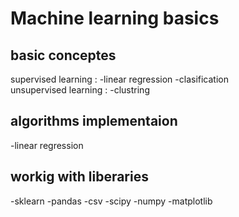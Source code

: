 # Machine learning basics
## basic conceptes
supervised learning : 
-linear regression  -clasification<br>
unsupervised learning :
-clustring 
## algorithms implementaion 
-linear regression
## workig with liberaries
-sklearn -pandas -csv -scipy -numpy -matplotlib
